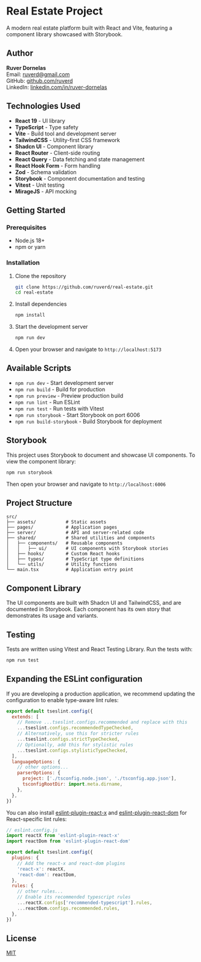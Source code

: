 # Real Estate Project

A modern real estate platform built with React and Vite, featuring a component library showcased with Storybook.

## Author

**Ruver Dornelas**  
Email: ruverd@gmail.com  
GitHub: [github.com/ruverd](https://github.com/ruverd)  
LinkedIn: [linkedin.com/in/ruver-dornelas](https://linkedin.com/in/ruver-dornelas)

## Technologies Used

- **React 19** - UI library
- **TypeScript** - Type safety
- **Vite** - Build tool and development server
- **TailwindCSS** - Utility-first CSS framework
- **Shadcn UI** - Component library
- **React Router** - Client-side routing
- **React Query** - Data fetching and state management
- **React Hook Form** - Form handling
- **Zod** - Schema validation
- **Storybook** - Component documentation and testing
- **Vitest** - Unit testing
- **MirageJS** - API mocking

## Getting Started

### Prerequisites

- Node.js 18+ 
- npm or yarn

### Installation

1. Clone the repository
   ```bash
   git clone https://github.com/ruverd/real-estate.git
   cd real-estate
   ```

2. Install dependencies
   ```bash
   npm install
   ```

3. Start the development server
   ```bash
   npm run dev
   ```

4. Open your browser and navigate to `http://localhost:5173`

## Available Scripts

- `npm run dev` - Start development server
- `npm run build` - Build for production
- `npm run preview` - Preview production build
- `npm run lint` - Run ESLint
- `npm run test` - Run tests with Vitest
- `npm run storybook` - Start Storybook on port 6006
- `npm run build-storybook` - Build Storybook for deployment

## Storybook

This project uses Storybook to document and showcase UI components. To view the component library:

```bash
npm run storybook
```

Then open your browser and navigate to `http://localhost:6006`

## Project Structure

```
src/
├── assets/           # Static assets
├── pages/            # Application pages
├── server/           # API and server-related code
├── shared/           # Shared utilities and components
│   ├── components/   # Reusable components
│   │   ├── ui/       # UI components with Storybook stories
│   ├── hooks/        # Custom React hooks
│   ├── types/        # TypeScript type definitions
│   └── utils/        # Utility functions
└── main.tsx          # Application entry point
```

## Component Library

The UI components are built with Shadcn UI and TailwindCSS, and are documented in Storybook. Each component has its own story that demonstrates its usage and variants.

## Testing

Tests are written using Vitest and React Testing Library. Run the tests with:

```bash
npm run test
```

## Expanding the ESLint configuration

If you are developing a production application, we recommend updating the configuration to enable type-aware lint rules:

```js
export default tseslint.config({
  extends: [
    // Remove ...tseslint.configs.recommended and replace with this
    ...tseslint.configs.recommendedTypeChecked,
    // Alternatively, use this for stricter rules
    ...tseslint.configs.strictTypeChecked,
    // Optionally, add this for stylistic rules
    ...tseslint.configs.stylisticTypeChecked,
  ],
  languageOptions: {
    // other options...
    parserOptions: {
      project: ['./tsconfig.node.json', './tsconfig.app.json'],
      tsconfigRootDir: import.meta.dirname,
    },
  },
})
```

You can also install [eslint-plugin-react-x](https://github.com/Rel1cx/eslint-react/tree/main/packages/plugins/eslint-plugin-react-x) and [eslint-plugin-react-dom](https://github.com/Rel1cx/eslint-react/tree/main/packages/plugins/eslint-plugin-react-dom) for React-specific lint rules:

```js
// eslint.config.js
import reactX from 'eslint-plugin-react-x'
import reactDom from 'eslint-plugin-react-dom'

export default tseslint.config({
  plugins: {
    // Add the react-x and react-dom plugins
    'react-x': reactX,
    'react-dom': reactDom,
  },
  rules: {
    // other rules...
    // Enable its recommended typescript rules
    ...reactX.configs['recommended-typescript'].rules,
    ...reactDom.configs.recommended.rules,
  },
})
```

## License

[MIT](LICENSE)
